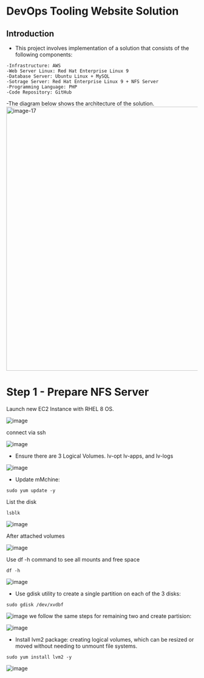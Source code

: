 # DevOps Tooling Website Solution
## Introduction
* This project involves implementation of a solution that consists of the following components:
 ```
-Infrastructure: AWS
-Web Server Linux: Red Hat Enterprise Linux 9
-Database Server: Ubuntu Linux + MySQL
-Sotrage Server: Red Hat Enterprise Linux 9 + NFS Server
-Programming Language: PHP
-Code Repository: GitHub
```
-The diagram below shows the architecture of the solution.
<img width="696" alt="image-17" src="https://github.com/user-attachments/assets/c7b5827a-9489-421b-85b2-2bd398fb4d06">


# Step 1 - Prepare NFS Server

Launch new EC2 Instance with RHEL 8 OS.

![image](https://github.com/user-attachments/assets/e1b1078c-7659-4a6b-b2d3-45d7a74d80a8)

connect via ssh

![image](https://github.com/user-attachments/assets/6cbdaeb6-b76b-4ca6-9ede-017fd3156287)

* Ensure there are 3 Logical Volumes. lv-opt lv-apps, and lv-logs


![image](https://github.com/user-attachments/assets/f90a9fb2-4b2c-420e-aab0-6025d1f28f27)

* Update mMchine:
```
sudo yum update -y
```
List the disk
```
lsblk
```
![image](https://github.com/user-attachments/assets/70b2c998-7b63-4f76-b63d-ad4e7c376922)

After attached volumes


![image](https://github.com/user-attachments/assets/59c00222-fbc8-4f5e-b0ac-c1b48c053553)


Use df -h command to see all mounts and free space

```
df -h
```
![image](https://github.com/user-attachments/assets/d74c7439-447c-4712-b2c0-271fd9f92bf9)

* Use gdisk utility to create a single partition on each of the 3 disks:
  
```
sudo gdisk /dev/xvdbf
```

![image](https://github.com/user-attachments/assets/b7a6f5fa-f563-4533-8917-ae7be44dd04b)
we follow the same steps for remaining two and create partision:

![image](https://github.com/user-attachments/assets/85bdea48-8c76-4b89-9144-27dc38165996)

* Install lvm2 package: creating logical volumes, which can be resized or moved without needing to unmount file systems.

```
sudo yum install lvm2 -y
```
![image](https://github.com/user-attachments/assets/1564a36e-c981-4e47-87d4-866b16bc0fa9)





